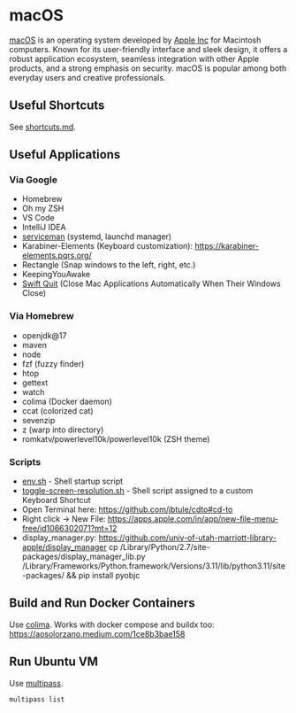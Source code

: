 # macOS

[macOS](https://en.wikipedia.org/wiki/MacOS) is an operating system developed by [Apple Inc](https://www.apple.com/)
for Macintosh computers. Known for its user-friendly interface and sleek design, it offers a robust application
ecosystem, seamless integration with other Apple products, and a strong emphasis on security. macOS is popular among
both everyday users and creative professionals.

## Useful Shortcuts

See [shortcuts.md](shortcuts.md).

## Useful Applications

### Via Google

* Homebrew
* Oh my ZSH
* VS Code
* IntelliJ IDEA
* [serviceman](https://webinstall.dev/serviceman/) (systemd, launchd manager)
* Karabiner-Elements (Keyboard customization): <https://karabiner-elements.pqrs.org/>
* Rectangle (Snap windows to the left, right, etc.)
* KeepingYouAwake
* [Swift Quit](https://swiftquit.com/) (Close Mac Applications Automatically When Their Windows Close)

### Via Homebrew

* openjdk@17
* maven
* node
* fzf (fuzzy finder)
* htop
* gettext
* watch
* colima (Docker daemon)
* ccat (colorized cat)
* sevenzip
* z (warp into directory)
* romkatv/powerlevel10k/powerlevel10k (ZSH theme)

### Scripts

* [env.sh](env.sh) - Shell startup script
* [toggle-screen-resolution.sh](toggle-screen-resolution.sh) - Shell script assigned to a custom Keyboard Shortcut
* Open Terminal here: <https://github.com/jbtule/cdto#cd-to>
* Right click -> New File: <https://apps.apple.com/in/app/new-file-menu-free/id1066302071?mt=12>
* display_manager.py: <https://github.com/univ-of-utah-marriott-library-apple/display_manager>
  cp /Library/Python/2.7/site-packages/display_manager_lib.py /Library/Frameworks/Python.framework/Versions/3.11/lib/python3.11/site-packages/ && pip install pyobjc

## Build and Run Docker Containers

Use [colima](https://github.com/abiosoft/colima).
Works with docker compose and buildx too: <https://aosolorzano.medium.com/1ce8b3bae158>

## Run Ubuntu VM

Use [multipass](https://multipass.run/install).

```bash
multipass list
```
